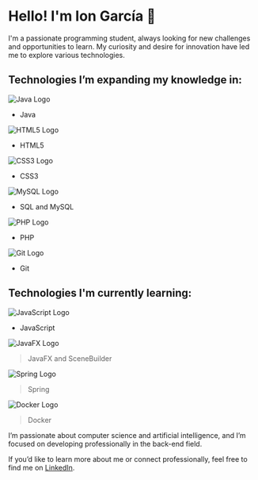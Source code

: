 # Hello! I'm Ion García 👋

I'm a passionate programming student, always looking for new challenges and opportunities to learn. My curiosity and desire for innovation have led me to explore various technologies.

## Technologies I’m expanding my knowledge in:

![Java Logo](https://upload.wikimedia.org/wikipedia/commons/a/a3/Java_logo_icon.png)  
- Java

![HTML5 Logo](https://upload.wikimedia.org/wikipedia/commons/5/53/HTML5_logo_and_wordmark.svg)  
- HTML5

![CSS3 Logo](https://upload.wikimedia.org/wikipedia/commons/6/62/CSS3_logo.svg)  
- CSS3

![MySQL Logo](https://upload.wikimedia.org/wikipedia/commons/2/29/MySQL_logo.png)  
- SQL and MySQL

![PHP Logo](https://upload.wikimedia.org/wikipedia/commons/2/27/PHP-logo.svg)  
- PHP

![Git Logo](https://upload.wikimedia.org/wikipedia/commons/8/83/Git-logo.svg)  
- Git

## Technologies I'm currently learning:

![JavaScript Logo](https://upload.wikimedia.org/wikipedia/commons/6/63/JavaScript-logo.png)  
- JavaScript

![JavaFX Logo](https://upload.wikimedia.org/wikipedia/commons/5/59/JavaFX_logo.svg)  
> JavaFX and SceneBuilder

![Spring Logo](https://upload.wikimedia.org/wikipedia/commons/a/a3/Spring_Framework_Logo_2018.svg)  
> Spring

![Docker Logo](https://upload.wikimedia.org/wikipedia/commons/4/4f/Docker_logo.png)  
> Docker

I’m passionate about computer science and artificial intelligence, and I’m focused on developing professionally in the back-end field.

If you’d like to learn more about me or connect professionally, feel free to find me on [LinkedIn](https://www.linkedin.com/in/ion-garc%C3%ADa-rodr%C3%ADguez-b278502b4/).
